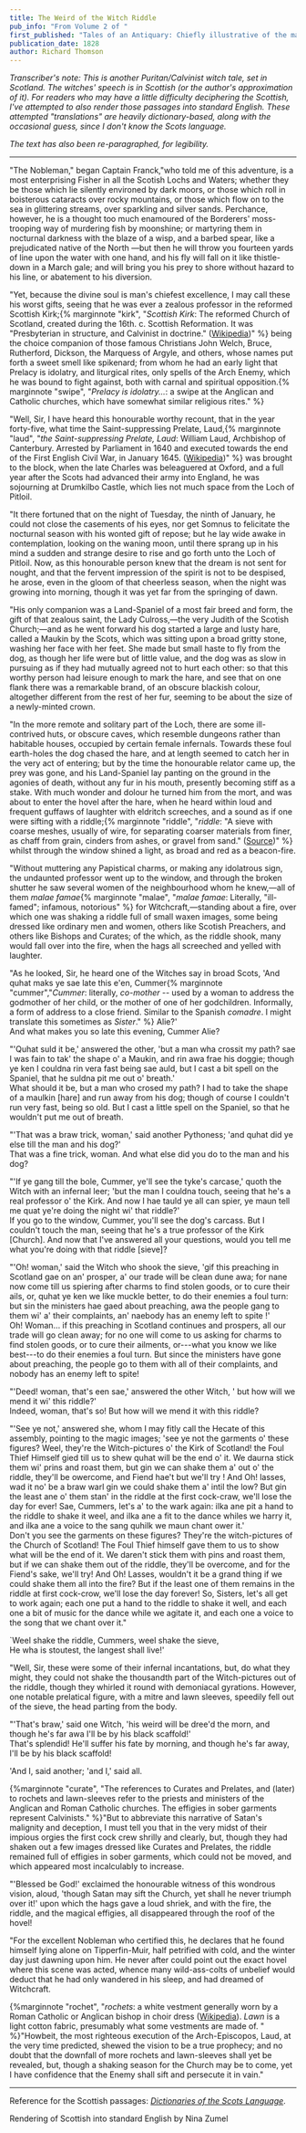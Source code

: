 ```yaml
---
title: The Weird of the Witch Riddle
pub_info: "From Volume 2 of "
first_published: "Tales of an Antiquary: Chiefly illustrative of the manners, traditions, and remarkable localities of ancient London"
publication_date: 1828
author: Richard Thomson
---
```


*Transcriber's note: This is another Puritan/Calvinist witch tale, set in Scotland. The witches' speech is in Scottish (or the author's approximation of it). For readers who may have a little difficulty deciphering the Scottish, I've attempted to also render those passages into standard English. These attempted "translations" are heavily dictionary-based, along with the occasional guess, since I don't know the Scots language.*

*The text has also been re-paragraphed, for legibility.*

---

"The Nobleman," began Captain Franck,"who told me of this adventure, is a most enterprising Fisher in all the Scotish Lochs and Waters; whether they be those which lie silently environed by dark moors, or those which roll in boisterous cataracts over rocky mountains, or those which flow on to the sea in glittering streams, over sparkling and silver sands. Perchance, however, he is a thought too much enamoured of the Borderers' moss-trooping way of murdering fish by moonshine; or martyring them in nocturnal darkness with the blaze of a wisp, and a barbed spear, like a prejudicated native of the North  —but then he will throw you fourteen yards of line upon the water with one hand, and his fly will fall on it like thistle-down in a March gale; and will bring you his prey to shore without hazard to his line, or abatement to his diversion.

"Yet, because the divine soul is man's chiefest excellence, I may call these his worst gifts, seeing that he was ever a zealous professor in the reformed Scottish Kirk;{% marginnote "kirk", "*Scottish Kirk*: The reformed Church of Scotland, created during the 16th. c. Scottish Reformation. It was \"Presbyterian in structure, and Calvinist in doctrine.\" ([Wikipedia](https://en.wikipedia.org/wiki/Covenanters#Background))" %} being the choice companion of those famous Christians John Welch, Bruce, Rutherford, Dickson, the Marquess of Argyle, and others, whose names put forth a sweet smell like spikenard; from whom he had an early light that Prelacy is idolatry, and liturgical rites, only spells of the Arch Enemy, which he was bound to fight against, both with carnal and spiritual opposition.{% marginnote "swipe", "*Prelacy is idolatry...*: a swipe at the Anglican and Catholic churches, which have somewhat similar religious rites." %}

"Well, Sir, I have heard this honourable worthy recount, that in the year forty-five, what time the Saint-suppressing Prelate, Laud,{% marginnote "laud", "*the Saint-suppressing Prelate, Laud*: William Laud, Archbishop of Canterbury. Arrested by Parliament in 1640 and executed towards the end of the First English Civil War, in January 1645. ([Wikipedia](https://en.wikipedia.org/wiki/William_Laud))" %} was brought to the block, when the late Charles was beleaguered at Oxford, and a full year after the Scots had advanced their army into England, he was sojourning at Drumkilbo Castle, which lies not much space from the Loch of Pitloil. 

"It there fortuned that on the night of Tuesday, the ninth of January, he could not close the casements of his eyes, nor get Somnus to felicitate the nocturnal season with his wonted gift of repose; but he lay wide awake in contemplation, looking on the waning moon, until there sprang up in his mind a sudden and strange desire to rise and go forth unto the Loch of Pitloil. Now, as this honourable person knew that the dream is not sent for nought, and that the fervent impression of the spirit is not to be despised, he arose, even in the gloom of that cheerless season, when the night was growing into morning, though it was yet far from the springing of dawn. 

"His only companion was a Land-Spaniel of a most fair breed and form, the gift of that zealous saint, the Lady Culross,—the very Judith of the Scotish Church;—and as he went forward his dog started a large and lusty hare, called a Maukin by the Scots, which was sitting upon a broad gritty stone, washing her face with her feet. She made but small haste to fly from the dog, as though her life were but of little value, and the dog was as slow in pursuing as if they had mutually agreed not to hurt each other: so that this worthy person had leisure enough to mark the hare, and see that on one flank there was a remarkable brand, of an obscure blackish colour, altogether different from the rest of her fur, seeming to be about the size of a newly-minted crown.

"In the more remote and solitary part of the Loch, there are some ill-contrived huts, or obscure caves, which resemble dungeons rather than habitable houses, occupied by certain female infernals. Towards these foul earth-holes the dog chased the hare, and at length seemed to catch her in the very act of entering; but by the time the honourable relator came up, the prey was gone, and his Land-Spaniel lay panting on the ground in the agonies of death, without any fur in his mouth, presently becoming stiff as a stake. With much wonder and dolour he turned him from the mort, and was about to enter the hovel after the hare, when he heard within loud and frequent guffaws of laughter with eldritch screeches, and a sound as if one were sifting with a riddle;{% marginnote "riddle", "*riddle*: \"A sieve with coarse meshes, usually of wire, for separating coarser materials from finer, as chaff from grain, cinders from ashes, or gravel from sand.\" ([Source](https://gcide.gnu.org.ua/?q=riddle&define=Define&strategy=.))" %}
whilst through the window shined a light, as broad and red as a beacon-fire. 

[^4]: *riddle*, in this context, means "A sieve with coarse meshes, usually of wire, for separating coarser materials from finer, as chaff from grain, cinders from ashes, or gravel from sand." ([Source](https://gcide.gnu.org.ua/?q=riddle&define=Define&strategy=.))

"Without muttering any Papistical charms, or making any idolatrous sign, the undaunted professor went up to the window, and through the broken shutter he saw several women of the neighbourhood whom he knew,—all of them *malae famae*{% marginnote "malae", "*malae famae*: Literally, \"ill-famed\"; infamous, notorious" %} for Witchcraft,—standing about a fire, over which one was shaking a riddle full of small waxen images, some being dressed like ordinary men and women, others like Scotish Preachers, and others like Bishops and Curates; of the which, as the riddle shook, many would fall over into the fire, when the hags all screeched and yelled with laughter. 

[^5]: Literally, "ill-famed"; infamous, notorious

"As he looked, Sir, he heard one of the Witches say in broad Scots, 'And quhat
maks ye sae late this e'en, Cummer{% marginnote "cummer","*Cummer*: literally, *co-mother* -- used by a woman to address the godmother of her child, or the mother of one of her godchildren. Informally, a form of address to a close friend. Similar to the Spanish *comadre*. I might translate this sometimes as *Sister*." %} Alie?'<br><span class="inline-note">And what makes you so late this evening, Cummer Alie?</span>

"'Quhat suld it be,' answered the other, 'but a man wha crossit my path? sae I was fain to tak' the shape o' a Maukin, and rin awa frae his doggie; though ye ken I couldna rin vera fast being sae auld, but I cast a bit spell on the Spaniel, that he suldna pit me out o' breath.'<br>
<span class="inline-note">What should it be, but a man who crosed my path? I had to take the shape of a maulkin [hare] and run away from his dog; though of course I couldn't run very fast, being so old. But I cast a little spell on the Spaniel, so that he wouldn't put me out of breath.</span>

"'That was a braw trick, woman,' said another Pythoness; 'and quhat did ye
else till the man and his dog?'
<br><span class="inline-note">That was a fine trick, woman. And what else did you do to the man and his dog?</br>

"'If ye gang till the bole, Cummer, ye'll see the tyke's carcase,' quoth the Witch with an infernal leer; 'but the man I couldna touch, seeing that he's a real professor o' the Kirk. And now I hae tauld ye all can spier, ye maun tell me quat
ye're doing the night wi' that riddle?'
<br><span class="inline-note">If you go to the window, Cummer, you'll see the dog's carcass. But I couldn't touch the man, seeing that he's a true professor of the Kirk [Church]. And now that I've answered all your questions, would you tell me what you're doing with that riddle [sieve]?</span>

"'Oh! woman,' said the Witch who shook the sieve, 'gif this preaching in Scotland gae on an' prosper, a' our trade will be clean dune awa; for nane now come till us spiering after charms to find stolen goods, or to cure their ails, or, quhat ye ken we like muckle better, to do their enemies a foul turn: but sin the ministers hae gaed about preaching, awa the people gang to them wi' a' their complaints, an' naebody has an enemy left to spite !'
<br><span class="inline-note">Oh! Woman... if this preaching in Scotland continues and prospers, all our trade will go clean away; for no one will come to us asking for charms to find stolen goods, or to cure their ailments, or---what you know we like best---to do their enemies a foul turn. But since the ministers have gone about preaching, the people go to them with all of their complaints, and nobody has an enemy left to spite!</span>

"'Deed! woman, that's een sae,' answered the other Witch, ' but how will we mend it wi' this riddle?'
<br><span class="inline-note">Indeed, woman, that's so! But how will we mend it with this riddle?</span>

"'See ye not,' answered she, whom I may fitly call the Hecate of this assembly, pointing to the magic images; 'see ye not the garments o' these figures? Weel, they're the Witch-pictures o' the Kirk of Scotland! the Foul Thief Himself gied till us to shew quhat will be the end o' it. We daurna stick them wi' prins and roast them, but gin we can shake them a' out o' the riddle, they'll be owercome,
and Fiend hae't but we'll try ! And Oh! lasses, wad it no' be a braw warl gin we could shake them a' intil the low? But gin the least ane o' them stan' in the riddle at the first cock-craw, we'll lose the day for ever! Sae, Cummers, let's a' to the wark again: ilka ane pit a hand to the riddle to shake it weel, and ilka ane a fit to the dance whiles we harry it, and ilka ane a voice to the sang quhilk we maun chant ower it.'
<br><span class="inline-note">Don't you see the garments on these figures? They're the witch-pictures of the Church of Scotland! The Foul Thief himself gave them to us to show what will be the end of it. We daren't stick them with pins and roast them, but if we can shake them out of the riddle, they'll be overcome, and for the Fiend's sake, we'll try! And Oh! Lasses, wouldn't it be a grand thing if we could shake them all into the fire? But if the least one of them remains in the riddle at first cock-crow, we'll lose the day forever! So, Sisters, let's all get to work again; each one put a hand to the riddle to shake it well, and each one a bit of music for the dance while we agitate it, and each one a voice to the song that we chant over it."</span>

<p class="credit">
`Weel shake the riddle, Cummers, weel shake the sieve,<br>
He wha is stoutest, the langest shall live!'
</p>

"Well, Sir, these were some of their infernal incantations, but, do what they might, they could not shake the thousandth part of the Witch-pictures out of the riddle, though they whirled it round with demoniacal gyrations. However, one notable prelatical figure, with a mitre and lawn sleeves, speedily fell out of the sieve, the head parting from the body.

"'That's braw,' said one Witch, 'his weird will be dree'd the morn, and though he's far awa I'll be by his black scaffold!' <br><span class="inline-note">That's splendid! He'll suffer his fate by morning, and though he's far away, I'll be by his black scaffold!</span>

'And I, said another; 'and I,' said all.

{%marginnote "curate", "The references to Curates and Prelates, and (later) to rochets and lawn-sleeves refer to the priests and ministers of the Anglican and Roman Catholic churches. The effigies in sober garments represent Calvinists." %}"But to abbreviate this narrative of Satan's malignity and deception, I must tell you that in the very midst of their impious orgies the first cock crew shrilly and clearly, but, though they had shaken out a few images dressed like Curates and Prelates, the riddle remained full of effigies in sober garments, which could not be moved, and which appeared most incalculably to increase.

"'Blessed be God!' exclaimed the honourable witness of this wondrous vision, aloud, 'though Satan may sift the Church, yet shall he never triumph over it!' upon which the hags gave a loud shriek, and with the fire, the riddle, and the magical effigies, all disappeared through the roof of the hovel!

"For the excellent Nobleman who certified this, he declares that he found himself lying alone on Tipperfin-Muir, half petrified with cold, and the winter day just dawning upon him. He never after could point out the exact hovel where this scene was acted, whence many wild-ass-colts of unbelief would deduct that he had only wandered in his sleep, and had dreamed of Witchcraft. 

{%marginnote "rochet", "*rochets*: a white vestment generally worn by a Roman Catholic or Anglican bishop in choir dress ([Wikipedia](https://en.wikipedia.org/wiki/Rochet)). *Lawn* is a light cotton fabric, presumably what some vestments are made of. " %}"Howbeit, the most righteous execution of the Arch-Episcopos, Laud, at the very time predicted, shewed the vision to be a true prophecy; and no doubt that the downfall of more rochets and lawn-sleeves shall yet be revealed, but, though a shaking season for the Church may be to come, yet I have confidence that the Enemy shall sift and persecute it in vain."


---

Reference for the Scottish passages: [*Dictionaries of the Scots Language*](https://dsl.ac.uk/).

Rendering of Scottish into standard English by Nina Zumel